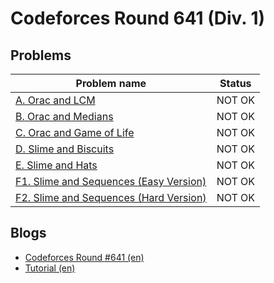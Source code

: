 # Codeforces Round 641 (Div. 1)

## Problems

|Problem name|Status|
|------------|---------|
| [A. Orac and LCM](problems/A._Orac_and_LCM.md)|NOT OK|
| [B. Orac and Medians](problems/B._Orac_and_Medians.md)|NOT OK|
| [C. Orac and Game of Life](problems/C._Orac_and_Game_of_Life.md)|NOT OK|
| [D. Slime and Biscuits](problems/D._Slime_and_Biscuits.md)|NOT OK|
| [E. Slime and Hats](problems/E._Slime_and_Hats.md)|NOT OK|
| [F1. Slime and Sequences (Easy Version)](problems/F1._Slime_and_Sequences_(Easy_Version).md)|NOT OK|
| [F2. Slime and Sequences (Hard Version)](problems/F2._Slime_and_Sequences_(Hard_Version).md)|NOT OK|
## Blogs

- [Codeforces Round #641 (en)](blogs/Codeforces_Round_641_(en).md)
- [Tutorial (en)](blogs/Tutorial_(en).md)
